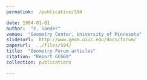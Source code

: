 ```yaml
---
permalink:  /publication/S94

date: 1994-01-01
author:  "E. Sander"
venue:  "Geometry Center, University of Minnesota"
slidesurl:  http://www.geom.uiuc.edu/docs/forum/
paperurl:  ../files/S94/
title:  "Geometry Forum articles"
citation: "Report GCG69"
collection: publications

---
```

